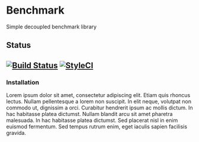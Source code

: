 # Benchmark
Simple decoupled benchmark library

## Status
[![Build Status](https://travis-ci.org/hive/benchmark.svg?branch=master)](https://travis-ci.org/hive/benchmark)
[![StyleCI](https://styleci.io/repos/61770165/shield)](https://styleci.io/repos/61770165) 
---


### Installation

Lorem ipsum dolor sit amet, consectetur adipiscing elit. Etiam quis rhoncus lectus. Nullam pellentesque a lorem non suscipit. In elit neque, volutpat non commodo ut, dignissim a orci. Curabitur hendrerit ipsum ac mollis dictum. In hac habitasse platea dictumst. Nullam blandit arcu sit amet pharetra malesuada. In hac habitasse platea dictumst. Sed placerat nisl in enim euismod fermentum. Sed tempus rutrum enim, eget iaculis sapien facilisis gravida.
